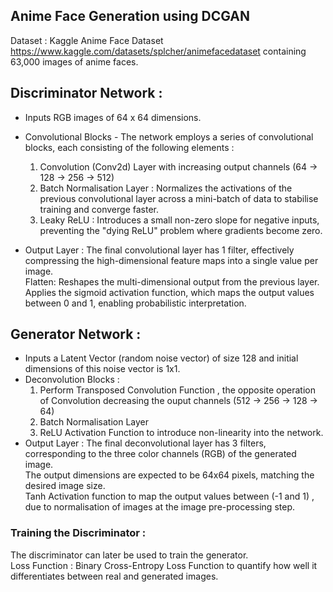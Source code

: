 ## Anime Face Generation using DCGAN

Dataset : Kaggle Anime Face Dataset https://www.kaggle.com/datasets/splcher/animefacedataset containing 63,000 images of anime faces.  
  
## Discriminator Network :  
- Inputs RGB images of 64 x 64 dimensions.
- Convolutional Blocks - The network employs a series of convolutional blocks, each consisting of the following elements :
    
  1. Convolution (Conv2d) Layer with increasing output channels (64 → 128 → 256 → 512)  
  2. Batch Normalisation Layer :  Normalizes the activations of the previous convolutional layer across a mini-batch of data to stabilise training and converge faster.
  3. Leaky ReLU : Introduces a small non-zero slope for negative inputs, preventing the "dying ReLU" problem where gradients become zero.
       
- Output Layer :
  The final convolutional layer has 1 filter, effectively compressing the high-dimensional feature maps into a single value per image.  
  Flatten: Reshapes the multi-dimensional output from the previous layer.  
  Applies the sigmoid activation function, which maps the output values between 0 and 1, enabling probabilistic interpretation.  

## Generator Network :
  - Inputs a Latent Vector (random noise vector) of size 128 and initial dimensions of this noise vector is 1x1.  
  - Deconvolution Blocks :  
    1. Perform Transposed Convolution Function , the opposite operation of Convolution decreasing the ouput channels (512 → 256 → 128 → 64)
    2. Batch Normalisation Layer
    3. ReLU Activation Function to introduce non-linearity into the network.
  - Output Layer :
    The final deconvolutional layer has 3 filters, corresponding to the three color channels (RGB) of the generated image.  
    The output dimensions are expected to be 64x64 pixels, matching the desired image size.  
    Tanh Activation function to map the output values between (-1 and 1) , due to normalisation of images at the image pre-processing step.

### Training the Discriminator :   
The discriminator can later be used to train the generator.  
Loss Function : Binary Cross-Entropy Loss Function to quantify how well it differentiates between real and generated images.
